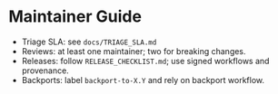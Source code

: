 
# Maintainer Guide

- Triage SLA: see `docs/TRIAGE_SLA.md`
- Reviews: at least one maintainer; two for breaking changes.
- Releases: follow `RELEASE_CHECKLIST.md`; use signed workflows and provenance.
- Backports: label `backport-to-X.Y` and rely on backport workflow.
